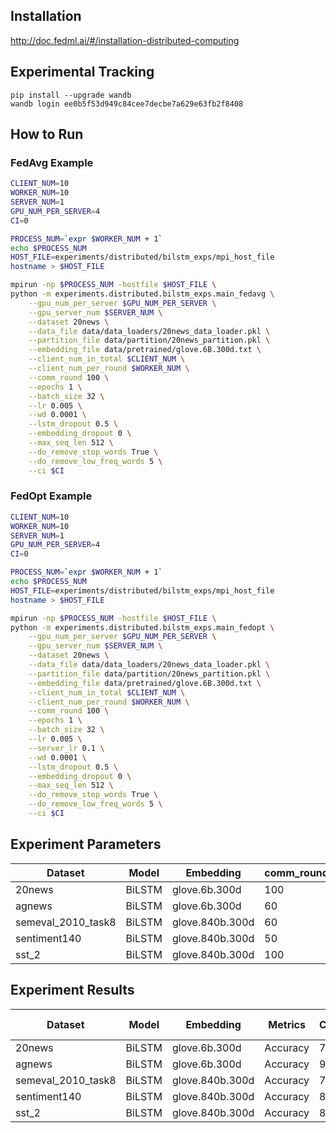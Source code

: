 ## Installation
http://doc.fedml.ai/#/installation-distributed-computing

## Experimental Tracking
```
pip install --upgrade wandb
wandb login ee0b5f53d949c84cee7decbe7a629e63fb2f8408
```

## How to Run
### FedAvg Example

```bash
CLIENT_NUM=10
WORKER_NUM=10
SERVER_NUM=1
GPU_NUM_PER_SERVER=4
CI=0

PROCESS_NUM=`expr $WORKER_NUM + 1`
echo $PROCESS_NUM
HOST_FILE=experiments/distributed/bilstm_exps/mpi_host_file
hostname > $HOST_FILE

mpirun -np $PROCESS_NUM -hostfile $HOST_FILE \
python -m experiments.distributed.bilstm_exps.main_fedavg \
    --gpu_num_per_server $GPU_NUM_PER_SERVER \
    --gpu_server_num $SERVER_NUM \
    --dataset 20news \
    --data_file data/data_loaders/20news_data_loader.pkl \
    --partition_file data/partition/20news_partition.pkl \
    --embedding_file data/pretrained/glove.6B.300d.txt \
    --client_num_in_total $CLIENT_NUM \
    --client_num_per_round $WORKER_NUM \
    --comm_round 100 \
    --epochs 1 \
    --batch_size 32 \
    --lr 0.005 \
    --wd 0.0001 \
    --lstm_dropout 0.5 \
    --embedding_dropout 0 \
    --max_seq_len 512 \
    --do_remove_stop_words True \
    --do_remove_low_freq_words 5 \
    --ci $CI
```

### FedOpt Example

```bash
CLIENT_NUM=10
WORKER_NUM=10
SERVER_NUM=1
GPU_NUM_PER_SERVER=4
CI=0

PROCESS_NUM=`expr $WORKER_NUM + 1`
echo $PROCESS_NUM
HOST_FILE=experiments/distributed/bilstm_exps/mpi_host_file
hostname > $HOST_FILE

mpirun -np $PROCESS_NUM -hostfile $HOST_FILE \
python -m experiments.distributed.bilstm_exps.main_fedopt \
    --gpu_num_per_server $GPU_NUM_PER_SERVER \
    --gpu_server_num $SERVER_NUM \
    --dataset 20news \
    --data_file data/data_loaders/20news_data_loader.pkl \
    --partition_file data/partition/20news_partition.pkl \
    --embedding_file data/pretrained/glove.6B.300d.txt \
    --client_num_in_total $CLIENT_NUM \
    --client_num_per_round $WORKER_NUM \
    --comm_round 100 \
    --epochs 1 \
    --batch_size 32 \
    --lr 0.005 \
    --server_lr 0.1 \
    --wd 0.0001 \
    --lstm_dropout 0.5 \
    --embedding_dropout 0 \
    --max_seq_len 512 \
    --do_remove_stop_words True \
    --do_remove_low_freq_words 5 \
    --ci $CI
```

## Experiment Parameters
| Dataset | Model | Embedding | comm_round(fedavg) | comm_round(fedopt) | batch_size | lr | wd | lstm_dropout | embedding_dropout | max_seq_len | do_remove_stop_words | do_remove_low_freq_words | server_lr(fedopt) |
| ------- | ------ | ------- | ------- | ------- | ------- | ------- | ------- | ------- | ------- | ------- | ------- | ------- | ------- |
| 20news | BiLSTM | glove.6b.300d | 100 | 500 | 32 | 0.005 | 0.0001 | 0.5 | 0 | 512 | True | 5 | 0.1 |
| agnews | BiLSTM | glove.6b.300d | 60 | 500 | 128 | 0.005 | 0.0001 | 0.1 | 0 | 128 | False | 0 | 0.1 |
| semeval_2010_task8 | BiLSTM | glove.840b.300d | 60 | 400 | 10 | 0.005 | 0.0001 | 0.5 | 0.3 | 100 | False | 0 | 0.1 |
| sentiment140 | BiLSTM | glove.840b.300d | 50 | 100 | 256 | 0.001 | 0.0005 | 0.5 | 0.3 | 32 | False | 5 | 0.1 |
| sst_2 | BiLSTM | glove.840b.300d | 100 | 32 | 400 | 0.005 | 0.0001 | 0.5 | 0.3 | 32 | False | 0 | 0.1 |

## Experiment Results
| Dataset | Model | Embedding | Metrics | Centralized | FedAvg | FedOpt | FedAvg Time(s) |
| ------- | ------ | ------- | ------- | ------- | ------- | ------- | ------- |
| 20news | BiLSTM | glove.6b.300d | Accuracy| 78% | 78% | 77.4% | 1853 |
| agnews | BiLSTM | glove.6b.300d | Accuracy| 91.5% | 91.5% | 91.5% | 727 |
| semeval_2010_task8 | BiLSTM | glove.840b.300d | Accuracy | 74% | 74% | 74% | 346 |
| sentiment140 | BiLSTM | glove.840b.300d | Accuracy| 84.5% | 84.5% | 84% | 2285 |
| sst_2 | BiLSTM | glove.840b.300d | Accuracy | 85.5% | 85.5% | 842..5% | 361 |